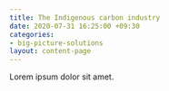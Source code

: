 ```yaml
---
title: The Indigenous carbon industry
date: 2020-07-31 16:25:00 +09:30
categories:
- big-picture-solutions
layout: content-page
---
```


Lorem ipsum dolor sit amet.
